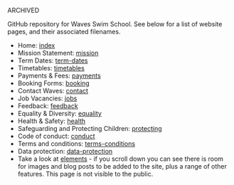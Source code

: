ARCHIVED

GitHub repository for Waves Swim School. See below for a list of website pages, and their associated filenames.

- Home: [index](https://wavesswimschool.co.uk)
- Mission Statement: [mission](https://wavesswimschool.co.uk/mission)
- Term Dates: [term-dates](https://wavesswimschool.co.uk/term-dates)
- Timetables: [timetables](https://wavesswimschool.co.uk/timetables)
- Payments & Fees: [payments](https://wavesswimschool.co.uk/payments)
- Booking Forms: [booking](https://wavesswimschool.co.uk/booking)
- Contact Waves: [contact](https://wavesswimschool.co.uk/contact)
- Job Vacancies: [jobs](https://wavesswimschool.co.uk/jobs)
- Feedback: [feedback](https://wavesswimschool.co.uk/feedbacak)
- Equality & Diversity: [equality](https://wavesswimschool.co.uk/equality)
- Health & Safety: [health](https://wavesswimschool.co.uk/health)
- Safeguarding and Protecting Children: [protecting](https://wavesswimschool.co.uk/protecting)
- Code of conduct: [conduct](https://wavesswimschool.co.uk/conduct)
- Terms and conditions: [terms-conditions](https://wavesswimschool.co.uk/terms-conditions)
- Data protection: [data-protection](https://wavesswimschool.co.uk/data-protection)
- Take a look at [elements](https://wavesswimschool.co.uk/elements) - if you scroll down you can see there is room for images and blog posts to be added to the site, plus a range of other features. This page is not visible to the public.
